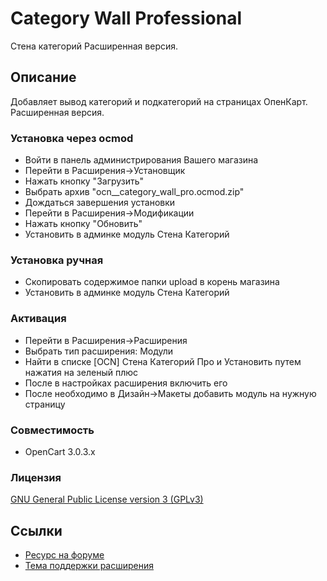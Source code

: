 # Category Wall Professional
Стена категорий Расширенная версия.

## Описание
Добавляет вывод категорий и подкатегорий на страницах ОпенКарт. Расширенная версия.

### Установка через ocmod
- Войти в панель администрирования Вашего магазина
- Перейти в Расширения->Установщик
- Нажать кнопку "Загрузить"
- Выбрать архив "ocn__category_wall_pro.ocmod.zip"
- Дождаться завершения установки
- Перейти в Расширения->Модификации
- Нажать кнопку "Обновить"
- Установить в админке модуль Стена Категорий

### Установка ручная
- Скопировать содержимое папки upload в корень магазина
- Установить в админке модуль Стена Категорий

### Активация
- Перейти в Расширения->Расширения
- Выбрать тип расширения: Модули
- Найти в списке [OCN] Стена Категорий Про и Установить путем нажатия на зеленый плюс
- После в настройках расширения включить его
- После необходимо в Дизайн->Макеты добавить модуль на нужную страницу

### Совместимость
- OpenCart 3.0.3.x

### Лицензия
[GNU General Public License version 3 (GPLv3)](LICENSE)

## Ссылки
- [Ресурс на форуме](https://forum.opencart.name/resources/Стена-Категорий-Про.50/)
- [Тема поддержки расширения](https://forum.opencart.name/threads/Стена-Категорий-Про.74/)